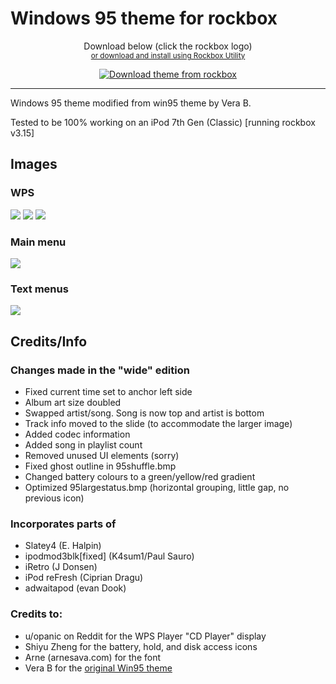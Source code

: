 # Windows 95 theme for rockbox

<p align="center">
<a>Download below (click the rockbox logo)</a></br>
<sub><a href="https://www.rockbox.org/download/">or download and install using Rockbox Utility</a></sub>
</p>

<p align="center">
<a href="https://themes.rockbox.org/index.php?themeid=3565&target=ipod6g"><img src="https://github.com/user-attachments/assets/4ee9139d-a34a-426d-93a4-083a73ffc908" alt="Download theme from rockbox"></a>
</p>

***

Windows 95 theme modified from win95 theme by Vera B.

Tested to be 100% working on an iPod 7th Gen (Classic) [running rockbox v3.15] 

## Images
### WPS
<a href="https://themes.rockbox.org/index.php?themeid=3565&target=ipod6g"><img src="https://github.com/user-attachments/assets/d20cb848-9868-4379-b348-c628a14acbbf"/></a>
<a href="https://themes.rockbox.org/index.php?themeid=3565&target=ipod6g"><img src="https://github.com/user-attachments/assets/6cb3d178-0e86-4c29-a121-7b1b89837ae0"/></a>
<a href="https://themes.rockbox.org/index.php?themeid=3565&target=ipod6g"><img src="https://github.com/user-attachments/assets/2782fe51-f3c1-4cf6-8394-d8c37e3bf24c"/></a>

### Main menu
<a href="https://themes.rockbox.org/index.php?themeid=3565&target=ipod6g"><img src="https://github.com/user-attachments/assets/430d28c0-bf6c-4a79-b549-dc43dd639a09"/></a>

### Text menus
<a href="https://themes.rockbox.org/index.php?themeid=3565&target=ipod6g"><img src="https://github.com/user-attachments/assets/bfa46c1c-65c4-48be-bcd6-b1c3d9b64526"/></a>

## Credits/Info
### Changes made in the "wide" edition
- Fixed current time set to anchor left side
- Album art size doubled
- Swapped artist/song. Song is now top and artist is bottom
- Track info moved to the slide (to accommodate the larger image)
- Added codec information 
- Added song in playlist count
- Removed unused UI elements (sorry)
- Fixed ghost outline in 95shuffle.bmp
- Changed battery colours to a green/yellow/red gradient
- Optimized 95largestatus.bmp (horizontal grouping, little gap, no previous icon)

### Incorporates parts of 
- Slatey4 (E. Halpin)
- ipodmod3blk[fixed] (K4sum1/Paul Sauro)
- iRetro (J Donsen)
- iPod reFresh (Ciprian Dragu)
- adwaitapod (evan Dook)

### Credits to:
- u/opanic on Reddit for the WPS Player "CD Player" display
- Shiyu Zheng for the battery, hold, and disk access icons
- Arne (arnesava.com) for the font
- Vera B for the [original Win95 theme](https://themes.rockbox.org/index.php?themeid=3560&target=ipod6g)
